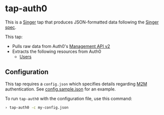 # tap-auth0

This is a [Singer](https://singer.io) tap that produces JSON-formatted data following the [Singer spec](https://github.com/singer-io/getting-started/blob/master/SPEC.md).

This tap:
- Pulls raw data from Auth0's [Management API v2](https://auth0.com/docs/api/management/v2)
- Extracts the following resources from Auth0
  - [Users](https://auth0.com/docs/api/management/v2#!/Users/get_users)

## Configuration

This tap requires a `config.json` which specifies details regarding [M2M](https://auth0.com/docs/dashboard/guides/applications/register-app-m2m) authentication. See [config.sample.json](config.sample.json) for an example.

To run `tap-auth0` with the configuration file, use this command:

```bash
› tap-auth0 -c my-config.json
```
